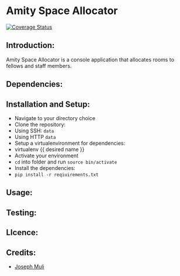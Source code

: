 

# Amity Space Allocator

[![Coverage Status](https://coveralls.io/repos/github/andela-jmuli/amity-space-allocator/badge.svg?branch=master)](https://coveralls.io/github/andela-jmuli/amity-space-allocator?branch=master)
## Introduction:
Amity Space Allocator is a console application that allocates rooms to fellows and staff members.

## Dependencies:

## Installation and Setup:

* Navigate to your directory choice
* Clone the repository:
 * Using SSH: ``` data ```
 * Using HTTP ``` data ```
* Setup a virtualenvironment for dependencies:
 * virtualenv {{ desired name }}
* Activate your environment
 * ``` cd ``` into folder and run ``` source bin/activate ```
* Install the dependencies:
 * ``` pip install -r reqiuirements.txt ```

## Usage:

## Testing:

## LIcence:

## Credits:
* [Joseph Muli](github.com/andela-jmuli)
